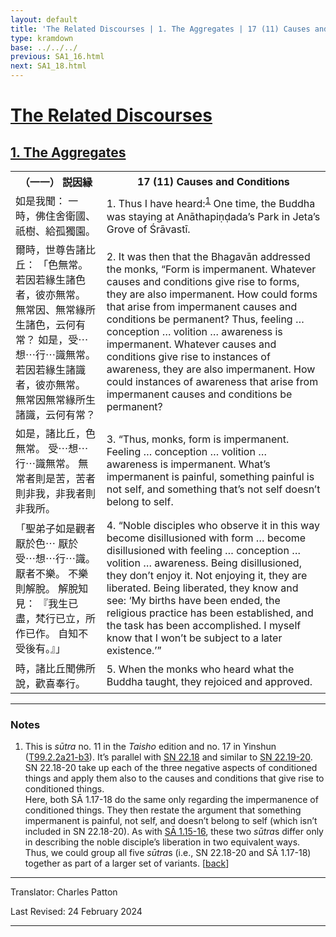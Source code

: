 ```yaml
---
layout: default
title: 'The Related Discourses | 1. The Aggregates | 17 (11) Causes and Conditions'
type: kramdown
base: ../../../
previous: SA1_16.html
next: SA1_18.html
---
```


<h1><a href='../index.html'>The Related Discourses</a></h1>
<h2><a href='index.html'>1. The Aggregates</a></h2>

<table class="trans">
  <th class='ch'>（一一） 説因縁</th>
  <th class='en'>17 (11) Causes and Conditions</th>
  <tr>
    <td class="ch" title='t99.2.2a21'>如是我聞： 一時，佛住舍衛國、祇樹、給孤獨園。</td>
    <td id='p1'>1. Thus I have heard:<sup id="ref1"><a href="#n1">1</a></sup> One time, the Buddha was staying at Anāthapiṇḍada’s Park in Jeta’s Grove of Śrāvastī.</td>
  </tr>
  <tr>
    <td class="ch" title='t99.2.2a22'>爾時，世尊告諸比丘： 「色無常。 若因若緣生諸色者，彼亦無常。 無常因、無常緣所生諸色，云何有常？ 如是，受⋯想⋯行⋯識無常。 若因若緣生諸識者，彼亦無常。 無常因無常緣所生諸識，云何有常？</td>
    <td id='p2'>2. It was then that the Bhagavān addressed the monks, “Form is impermanent. Whatever causes and conditions give rise to forms, they are also impermanent. How could forms that arise from impermanent causes and conditions be permanent? Thus, feeling … conception … volition … awareness is impermanent. Whatever causes and conditions give rise to instances of awareness, they are also impermanent. How could instances of awareness that arise from impermanent causes and conditions be permanent?</td>
  </tr>
  <tr>
    <td class="ch" title='t99.2.2a26'>如是，諸比丘，色無常。 受⋯想⋯行⋯識無常。 無常者則是苦，苦者則非我，非我者則非我所。</td>
    <td id='p3'>3. “Thus, monks, form is impermanent. Feeling … conception … volition … awareness is impermanent. What’s impermanent is painful, something painful is not self, and something that’s not self doesn’t belong to self.</td>
  </tr>
  <tr>
    <td class="ch" title='t99.2.2a21'>「聖弟子如是觀者厭於色⋯ 厭於受⋯想⋯行⋯識。 厭者不樂。 不樂則解脫。 解脫知見： 『我生已盡，梵行已立，所作已作。 自知不受後有。』」</td>
    <td id='p4'>4. “Noble disciples who observe it in this way become disillusioned with form … become disillusioned with feeling … conception … volition … awareness. Being disillusioned, they don’t enjoy it. Not enjoying it, they are liberated. Being liberated, they know and see: ‘My births have been ended, the religious practice has been established, and the task has been accomplished. I myself know that I won’t be subject to a later existence.’”</td>
  </tr>
  <tr>
    <td class="ch" title='t99.2.2b2'>時，諸比丘聞佛所說，歡喜奉行。</td>
    <td id='p5'>5. When the monks who heard what the Buddha taught, they rejoiced and approved.</td>
  </tr>
</table>

<hr/>

<h3 id="notes">Notes</h3>

<ol class="notes-list">
<li id="n1">This is <em>sūtra</em> no. 11 in the <cite>Taisho</cite> edition and no. 17 in Yinshun (<a href="https://cbetaonline.dila.edu.tw/zh/T02n0099_p0002a21" target="_blank">T99.2.2a21-b3</a>). It’s parallel with <a href="https://suttacentral.net/sn22.18" target="_blank">SN 22.18</a> and similar to <a href="https://suttacentral.net/sn22.19" target="_blank">SN 22.19-20</a>. SN 22.18-20 take up each of the three negative aspects of conditioned things and apply them also to the causes and conditions that give rise to conditioned things.<br/>
Here, both SĀ 1.17-18 do the same only regarding the impermanence of conditioned things. They then restate the argument that something impermanent is painful, not self, and doesn’t belong to self (which isn’t included in SN 22.18-20). As with <a href="SA1_15.html" target="_blank">SĀ 1.15-16</a>, these two <em>sūtra</em>s differ only in describing the noble disciple’s liberation in two equivalent ways. Thus, we could group all five <em>sūtra</em>s (i.e., SN 22.18-20 and SĀ 1.17-18) together as part of a larger set of variants. [<a href="#ref1">back</a>]</li>
</ol>
<hr/>

<p class="translator">Translator: Charles Patton</p>
<p class='revised'>Last Revised: 24 February 2024</p>

<hr/>